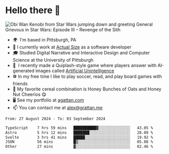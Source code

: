<!--
**GameDog9988/GameDog9988** is a ✨ _special_ ✨ repository because its `README.md` (this file) appears on your GitHub profile.

Here are some ideas to get you started:

- 🔭 I’m currently working on ...
- 🌱 I’m currently learning ...
- 👯 I’m looking to collaborate on ...
- 🤔 I’m looking for help with ...
- 💬 Ask me about ...
- 📫 How to reach me: ...
- 😄 Pronouns: ...
- ⚡ Fun fact: ...
-->



Hello there 👋
==================================

![Obi Wan Kenobi from Star Wars jumping down and greeting General Grievous in Star Wars: Episode III – Revenge of the Sith](https://github.com/agrattan0820/agrattan0820/assets/51346343/689e56eb-29be-46a5-a079-28ea727b5f7e)


- 🌍  I'm based in Pittsburgh, PA
- 🔭  I currently work at [Actual Size](https://actualsize.com/) as a software developer
- 🎓  Studied Digital Narrative and Interactive Design and Computer Science at the University of Pittsburgh
- 👾  I recently made a Quiplash-style game where players answer with AI-generated images called [Artificial Unintelligence](https://github.com/agrattan0820/artificial-unintelligence)
- ⚽  In my free time I like to play soccer, read, and play board games with friends
- 🥣  My favorite cereal combination is Honey Bunches of Oats and Honey Nut Cheerios 😋
- 🖥️  See my portfolio at [agattan.com](http://agrattan.com/)
- 📫  You can contact me at [alex@grattan.me](mailto:alex@grattan.me)

<!--START_SECTION:waka-->

```txt
From: 27 August 2024 - To: 03 September 2024

TypeScript    7 hrs 59 mins   ██████████▓░░░░░░░░░░░░░░   43.05 %
Astro         5 hrs 12 mins   ███████░░░░░░░░░░░░░░░░░░   28.09 %
Svelte        3 hrs 41 mins   █████░░░░░░░░░░░░░░░░░░░░   19.92 %
JSON          56 mins         █▒░░░░░░░░░░░░░░░░░░░░░░░   05.08 %
Other         27 mins         ▓░░░░░░░░░░░░░░░░░░░░░░░░   02.46 %
```

<!--END_SECTION:waka-->
